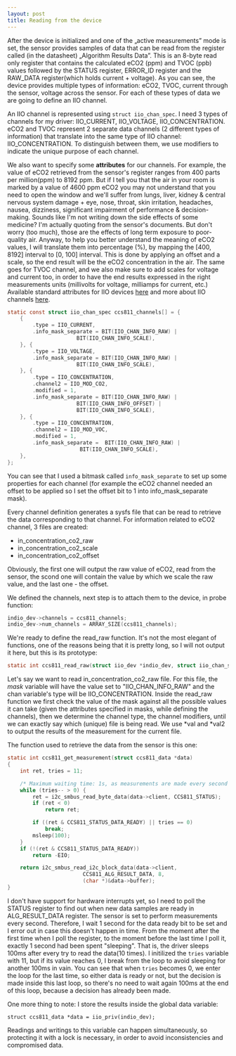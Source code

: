 ```yaml
---
layout: post
title: Reading from the device
---
```


After the device is initialized and one of the „active measurements” mode is set, the sensor provides samples of data that can be read from the register called (in the datasheet) „Algorithm Results Data”.  This is an 8-byte read only register that contains the calculated eCO2 (ppm) and TVOC (ppb) values followed by the STATUS register, ERROR_ID register and the RAW_DATA register(which holds current + voltage). As you can see, the device provides multiple types of information: eCO2, TVOC, current through the sensor, voltage across the sensor. For each of these types of data we are going to define an IIO channel. 

An IIO channel is represented using `struct iio_chan_spec`.  I need 3 types of channels for my driver: IIO_CURRENT, IIO_VOLTAGE, IIO_CONCENTRATION. eCO2 and TVOC represent 2 separate data channels (2 different types of information) that translate into the same type of IIO channel: IIO_CONCENTRATION. To distinguish between them, we use modifiers to indicate the unique purpose of each channel. 

We also want to specify some **attributes** for our channels. For example, the value of eCO2 retrieved from the sensor's register ranges from 400 parts per million(ppm) to 8192 ppm. But if I tell you that the air in your room is marked by a value of 4600 ppm eCO2 you may not understand that you need to open the window and we'll suffer from lungs, liver, kidney & central nervous system damage + eye, nose, throat, skin irritation, headaches, nausea, dizziness, significant impairment of performance & decision-making. Sounds like I'm not writing down the side effects of some medicine? I'm actually quoting from the sensor's documents. But don't worry (too much), those are the effects of long term exposure to poor-quality air. Anyway, to help you better understand the meaning of eCO2 values, I will translate them  into percentage (%), by mapping the [400, 8192] interval to [0, 100] interval. This is done by applying an offset and a scale, so the end result will be the eCO2 concentration in the air. The same goes for TVOC channel, and we also make sure to add scales for voltage and current too, in order to have the end results expressed in the right measurements units (millivolts for voltage, milliamps for current, etc.) Available standard attributes for IIO devices [here](Documentation/ABI/testing/sysfs-bus-iio) and more about IIO channels [here](https://dbaluta.github.io/iiosubsys.html#iiochannel).

```c
static const struct iio_chan_spec ccs811_channels[] = {
	{
		.type = IIO_CURRENT,
		.info_mask_separate = BIT(IIO_CHAN_INFO_RAW) |
				      BIT(IIO_CHAN_INFO_SCALE),
	}, {
		.type = IIO_VOLTAGE,
		.info_mask_separate = BIT(IIO_CHAN_INFO_RAW) |
				      BIT(IIO_CHAN_INFO_SCALE),
	}, {
		.type = IIO_CONCENTRATION,
		.channel2 = IIO_MOD_CO2,
		.modified = 1,
		.info_mask_separate = BIT(IIO_CHAN_INFO_RAW) |
				      BIT(IIO_CHAN_INFO_OFFSET) |
				      BIT(IIO_CHAN_INFO_SCALE),
	}, {
		.type = IIO_CONCENTRATION,
		.channel2 = IIO_MOD_VOC,
		.modified = 1,
		.info_mask_separate =  BIT(IIO_CHAN_INFO_RAW) |
				       BIT(IIO_CHAN_INFO_SCALE),
	},
};
```

You can see that I used a bitmask called `info_mask_separate` to set up some properties for each channel (for example the eCO2 channel needed an offset to be applied so I set the offset bit to 1 into info_mask_separate mask). 

Every channel definition generates a sysfs file that can be read to retrieve the data corresponding to that channel.
For information related to eCO2 channel, 3 files are created:

* in_concentration_co2_raw
* in_concentration_co2_scale
* in_concentration_co2_offset

Obviously, the first one will output the raw value of eCO2, read from the sensor, the scond one will contain the value by which we scale the raw value, and the last one - the offset. 

We defined the channels, next step is to attach them to the device, in probe function:

```c
indio_dev->channels = ccs811_channels;
indio_dev->num_channels = ARRAY_SIZE(ccs811_channels);
```

We're ready to define the read_raw function. It's not the most elegant of functions, one of the reasons being that it is pretty long, so I will not output it here, but this is its prototype: 

```c
static int ccs811_read_raw(struct iio_dev *indio_dev, struct iio_chan_spec const *chan, int *val, int *val2, long mask);
```

Let's say we want to read in_concentration_co2_raw file. For this file, the _mask_ variable will have the value set to "IIO_CHAN_INFO_RAW" and the chan variable's type will be IIO_CONCENTRATION. Inside the read_raw function we first check the value of the mask against all the possible values it can take (given the attributes specified in masks, while defining the channels), then we determine the channel type, the channel modifiers, until we can exactly say which (unique) file is being read. We use *val and *val2 to output the results of the measurement for the current file.

The function used to retrieve the data from the sensor is this one: 

```c
static int ccs811_get_measurement(struct ccs811_data *data)
{
	int ret, tries = 11;

	/* Maximum waiting time: 1s, as measurements are made every second */
	while (tries-- > 0) {
		ret = i2c_smbus_read_byte_data(data->client, CCS811_STATUS);
		if (ret < 0)
			return ret;

		if ((ret & CCS811_STATUS_DATA_READY) || tries == 0)
			break;
		msleep(100);
	}
	if (!(ret & CCS811_STATUS_DATA_READY))
		return -EIO;

	return i2c_smbus_read_i2c_block_data(data->client,
					    CCS811_ALG_RESULT_DATA, 8,
					    (char *)&data->buffer);
}
```
I don't have support for hardware interrupts yet, so I need to poll the STATUS register to find out when new data samples are ready in ALG_RESULT_DATA register. The sensor is set to perform measurements every second. Therefore, I wait 1 second for the data ready bit to be set and I error out in case this doesn't happen in time. From the moment after the first time when I poll the register, to the moment before the last time I poll it, exactly 1 second had been spent "sleeping". That is, the driver sleeps 100ms after every try to read the data(10 times). I initilized the `tries` variable with 11, but if its value reaches 0, I break from the loop to avoid sleeping for another 100ms in vain. You can see that when `tries` becomes 0, we enter the loop for the last time, so either data is ready or not, but the decision is made inside this last loop, so there's no need to wait again 100ms at the end of this loop, because a decision has already been made.

One more thing to note:
I store the results inside the global data variable:

`struct ccs811_data *data = iio_priv(indio_dev);`

Readings and writings to this variable can happen simultaneously, so protecting it with a lock is necessary, in order to avoid inconsistencies and compromised data.

